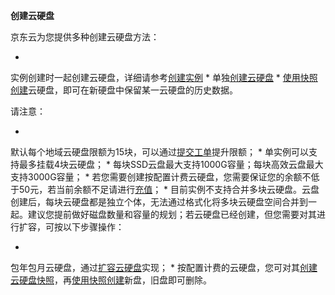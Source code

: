 **创建云硬盘**

京东云为您提供多种创建云硬盘方法：

* 
实例创建时一起创建云硬盘，详细请参考[创建实例](http://www.jdcloud.com/help/detail/303/isCateLog/1)
* 
单独[创建云硬盘](http://www.jdcloud.com/help/detail/504/isCateLog/1)
* 
[使用快照创建](http://www.jdcloud.com/help/detail/891/isCateLog/1)云硬盘，即可在新硬盘中保留某一云硬盘的历史数据。

请注意：

* 
默认每个地域云硬盘限额为15块，可以通过[提交工单](https://uc.jdcloud.com/question/submit)提升限额；
* 
单实例可以支持最多挂载4块云硬盘；
* 
每块SSD云盘最大支持1000G容量；每块高效云盘最大支持3000G容量；
* 
若您需要创建按配置计费云硬盘，您需要保证您的余额不低于50元，若当前余额不足请进行[充值](http://uc.jdcloud.com/user/recharge_index)；
* 
目前实例不支持合并多块云硬盘。云盘创建后，每块云硬盘都是独立个体，无法通过格式化将多块云硬盘空间合并到一起。建议您提前做好磁盘数量和容量的规划；若云硬盘已经创建，但您需要对其进行扩容，可按以下步骤操作：

* 
包年包月云硬盘，通过[扩容云硬盘](http://www.jdcloud.com/help/detail/321/isCateLog/1)实现；
* 
按配置计费的云硬盘，您可对其[创建云硬盘快照](http://www.jdcloud.com/help/detail/511/isCateLog/1)，再[使用快照创建](http://www.jdcloud.com/help/detail/891/isCateLog/1)新盘，旧盘即可删除。